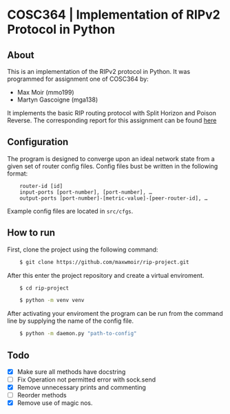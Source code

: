 # COSC364 | Implementation of RIPv2 Protocol in Python

## About
This is an implementation of the RIPv2 protocol in Python. It was programmed for assignment one of COSC364 by:
- Max Moir (mmo199)
- Martyn Gascoigne (mga138)

It implements the basic RIP routing protocol with Split Horizon and Poison Reverse. The corresponding report for this assignment can be found [here](https://docs.google.com/document/d/10RFQYFbunvFVc-qG-XOu6w017vL2BolW4NwpVfRP8Wg/edit?tab=t.0#heading=h.8vi7o980eq7y)

## Configuration
The program is designed to converge upon an ideal network state from a given set of router config files. Config files bust be written in the following format:
```text
    router-id [id]
    input-ports [port-number], [port-number], …
    output-ports [port-number]-[metric-value]-[peer-router-id], …
```

Example config files are located in `src/cfgs`.

## How to run
First, clone the project using the following command:
```bash
    $ git clone https://github.com/maxwmoir/rip-project.git
```
After this enter the project repository and create a virtual enviroment.

```bash
    $ cd rip-project

    $ python -m venv venv 
```
After activating your enviroment the program can be run from the command line by supplying the name of the config file.

```bash
    $ python -m daemon.py "path-to-config" 
```

## Todo
- [x] Make sure all methods have docstring
- [ ] Fix Operation not permitted error with sock.send
- [x] Remove unnecessary prints and commenting
- [ ] Reorder methods
- [x] Remove use of magic nos.
